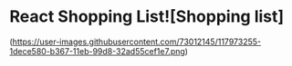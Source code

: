 # React Shopping List![Shopping list]
(https://user-images.githubusercontent.com/73012145/117973255-1dece580-b367-11eb-99d8-32ad55cef1e7.png)

